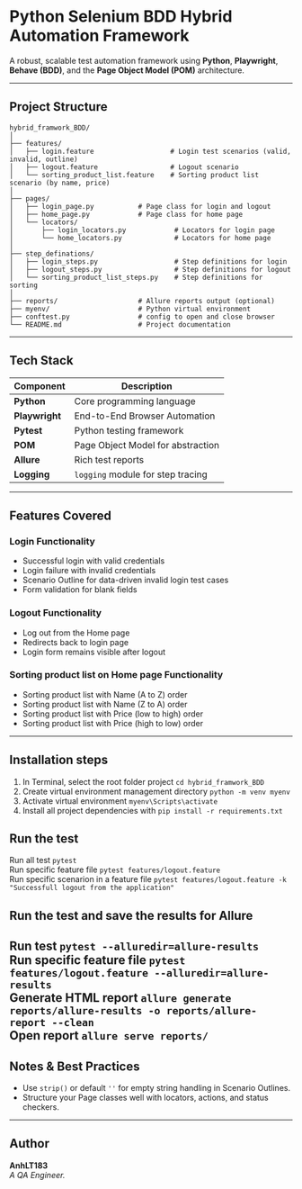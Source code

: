 # Python Selenium BDD Hybrid Automation Framework

A robust, scalable test automation framework using **Python**, **Playwright**, **Behave (BDD)**, and the **Page Object Model (POM)** architecture.

---

## Project Structure

```
hybrid_framwork_BDD/
│
├── features/
│   ├── login.feature                   # Login test scenarios (valid, invalid, outline)
│   ├── logout.feature                  # Logout scenario
│   └── sorting_product_list.feature    # Sorting product list scenario (by name, price)
│
├── pages/
│   ├── login_page.py           # Page class for login and logout
│   ├── home_page.py            # Page class for home page
│   └── locators/
│       ├── login_locators.py            # Locators for login page
│       └── home_locators.py             # Locators for home page
│
├── step_definations/
│   ├── login_steps.py                   # Step definitions for login
│   ├── logout_steps.py                  # Step definitions for logout
│   └── sorting_product_list_steps.py    # Step definitions for sorting
│
├── reports/                    # Allure reports output (optional)
├── myenv/                      # Python virtual environment
├── conftest.py                 # config to open and close browser   
└── README.md                   # Project documentation
```

---

## Tech Stack

| Component       | Description                           |
|---------------  |---------------------------------------|
| **Python**      | Core programming language             |
| **Playwright**  | End-to-End Browser Automation         |
| **Pytest**      | Python testing framework              |
| **POM**         | Page Object Model for abstraction     |
| **Allure**      | Rich test reports                     |
| **Logging**     | `logging` module for step tracing     |

---

## Features Covered

### **Login Functionality**

- Successful login with valid credentials  
- Login failure with invalid credentials  
- Scenario Outline for data-driven invalid login test cases  
- Form validation for blank fields

### **Logout Functionality**

- Log out from the Home page  
- Redirects back to login page  
- Login form remains visible after logout  

### **Sorting product list on Home page Functionality**

- Sorting product list with Name (A to Z) order 
- Sorting product list with Name (Z to A) order  
- Sorting product list with Price (low to high) order  
- Sorting product list with Price (high to low) order  

---

## Installation steps
1. In Terminal, select the root folder project `cd hybrid_framwork_BDD`
2. Create virtual environment management directory `python -m venv myenv`
3. Activate virtual environment `myenv\Scripts\activate`
4. Install all project dependencies with `pip install -r requirements.txt`

## Run the test
Run all test `pytest`  
Run specific feature file `pytest features/logout.feature`  
Run specific scenarion in a feature file `pytest features/logout.feature -k "Successfull logout from the application"`  

## Run the test and save the results for Allure
Run test `pytest --alluredir=allure-results`  
Run specific feature file `pytest features/logout.feature --alluredir=allure-results`  
Generate HTML report `allure generate reports/allure-results -o reports/allure-report --clean`  
Open report `allure serve reports/`  
---

## Notes & Best Practices
- Use `strip()` or default `''` for empty string handling in Scenario Outlines.
- Structure your Page classes well with locators, actions, and status checkers.
---

## Author

**AnhLT183**  
_A QA Engineer._
